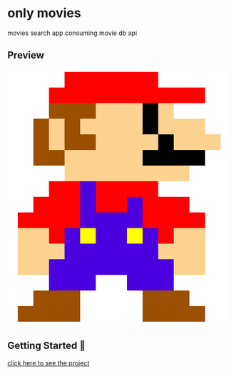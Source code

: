 # only movies

movies search app consuming movie db api

## Preview

![](https://github.com/fabio-andres/mario-bros-with-css-grid-/blob/master/Captura%20de%20pantalla%202022-08-14%20030459.png?raw=true)

## Getting Started 🚀

[click here to see the project](https://fabio-andres.github.io/stopwatch/)
